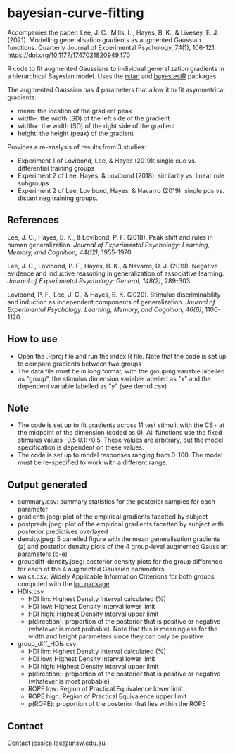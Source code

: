 # bayesian-curve-fitting

Accompanies the paper:
Lee, J. C., Mills, L., Hayes, B. K., & Livesey, E. J. (2021). Modelling generalisation gradients as augmented Gaussian functions. Quarterly Journal of Experimental Psychology, 74(1), 106-121. https://doi.org/10.1177/1747021820949470 

R code to fit augmented Gaussians to individual generalization gradients in a hierarchical Bayesian model. Uses the [rstan](https://mc-stan.org/users/interfaces/rstan) and [bayestestR](https://github.com/easystats/bayestestR) packages.

The augmented Gaussian has 4 parameters that allow it to fit asymmetrical gradients:
* mean: the location of the gradient peak
* width-: the width (SD) of the left side of the gradient
* width+: the width (SD) of the right side of the gradient
* height: the height (peak) of the gradient

Provides a re-analysis of results from 3 studies:
* Experiment 1 of Lovibond, Lee, & Hayes (2019): single cue vs. differential training groups
* Experiment 2 of Lee, Hayes, & Lovibond (2018): similarity vs. linear rule subgroups
* Experiment 2 of Lee, Lovibond, Hayes, & Navarro (2019): single pos vs. distant neg training groups.

## References
Lee, J. C., Hayes, B. K., & Lovibond, P. F. (2018). Peak shift and rules in human generalization. *Journal of Experimental Psychology: Learning, Memory, and Cognition, 44(12)*, 1955-1970.

Lee, J. C., Lovibond, P. F., Hayes, B. K., & Navarro, D. J. (2019). Negative evidence and inductive reasoning in generalization of associative learning. *Journal of Experimental Psychology: General, 148(2)*, 289-303.

Lovibond, P. F., Lee, J. C., & Hayes, B. K. (2020). Stimulus discriminability and induction as independent components of generalization. *Journal of Experimental Psychology: Learning, Memory, and Cognition, 46(6)*, 1106-1120.

## How to use
* Open the .Rproj file and run the index.R file. Note that the code is set up to compare gradients between two groups 
* The data file must be in long format, with the grouping variable labelled as "group", the stimulus dimension variable labelled as "x" and the dependent variable labelled as "y" (see demo1.csv)

## Note
* The code is set up to fit gradients across 11 test stimuli, with the CS+ at the midpoint of the dimension (coded as 0). All functions use the fixed stimulus values -0.5:0.1:+0.5. These values are arbitrary, but the model specification is dependent on these values.
* The code is set up to model responses ranging from 0-100. The model must be re-specified to work with a different range.

## Output generated
* summary.csv: summary statistics for the posterior samples for each parameter
* gradients.jpeg: plot of the empirical gradients facetted by subject
* postpreds.jpeg: plot of the empirical gradients facetted by subject with posterior predictives overlayed
* density.jpeg: 5 panelled figure with the mean generalisation gradients (a) and posterior density plots of the 4 group-level augmented Gaussian parameters (b-e)
* groupdiff-density.jpeg: posterior density plots for the group difference for each of the 4 augmented Gaussian parameters
* waics.csv: Widely Applicable Information Criterions for both groups, computed with the [loo package](https://cran.r-project.org/web/packages/loo/index.html)
* HDIs.csv
  - HDI lim: Highest Density Interval calculated (%)
  - HDI low: Highest Density Interval lower limit
  - HDI high: Highest Density Interval upper limit
  - p(direction): proportion of the posterior that is positive or negative (whatever is most probable). Note that this is meaningless for the width and height parameters since they can only be positive
* group_diff_HDIs.csv: 
  - HDI lim: Highest Density Interval calculated (%)
  - HDI low: Highest Density Interval lower limit
  - HDI high: Highest Density Interval upper limit
  - p(direction): proportion of the posterior that is positive or negative (whatever is most probable)
  - ROPE low: Region of Practical Equivalence lower limit 
  - ROPE high: Region of Practical Equivalence upper limit 
  - p(ROPE): proportion of the posterior that lies within the ROPE

## Contact
Contact jessica.lee@unsw.edu.au. 
